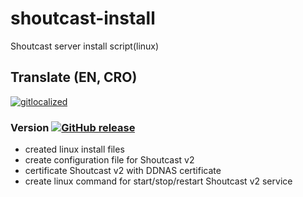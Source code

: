 # shoutcast-install
Shoutcast server install script(linux)

## Translate (EN, CRO)
[![gitlocalized ](https://gitlocalize.com/repo/5484/whole_project/badge.svg)](https://gitlocalize.com/repo/5484/whole_project?utm_source=badge)

### Version [![GitHub release](https://img.shields.io/badge/release-v1.1.1-informational)](https://github.com/tomeksdev/shoutcast-install/releases/tag/v1.1.1)
- created linux install files
- create configuration file for Shoutcast v2
- certificate Shoutcast v2 with DDNAS certificate
- create linux command for start/stop/restart Shoutcast v2 service
